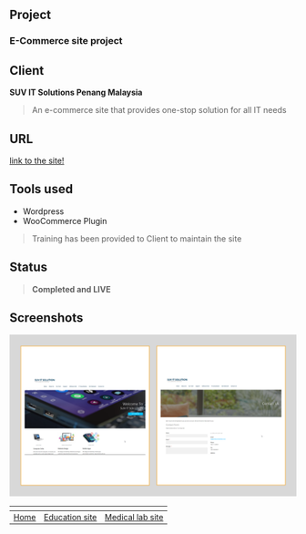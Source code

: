 ## Project
### E-Commerce site project

## Client
**SUV IT Solutions Penang Malaysia**

> An e-commerce site that provides one-stop solution for all IT needs

## URL
[link to the site!](http://www.suvitsolution.com/)

## Tools used
* Wordpress
* WooCommerce Plugin

> Training has been provided to Client to maintain the site

## Status
> **Completed and LIVE**


## Screenshots
![](images/suv1.png)

[]()  | []() | []()
------|------| ----- 
[Home](https://ajaymy.github.io/freelance-projects/) | [Education site](education) | [Medical lab site](lab)
